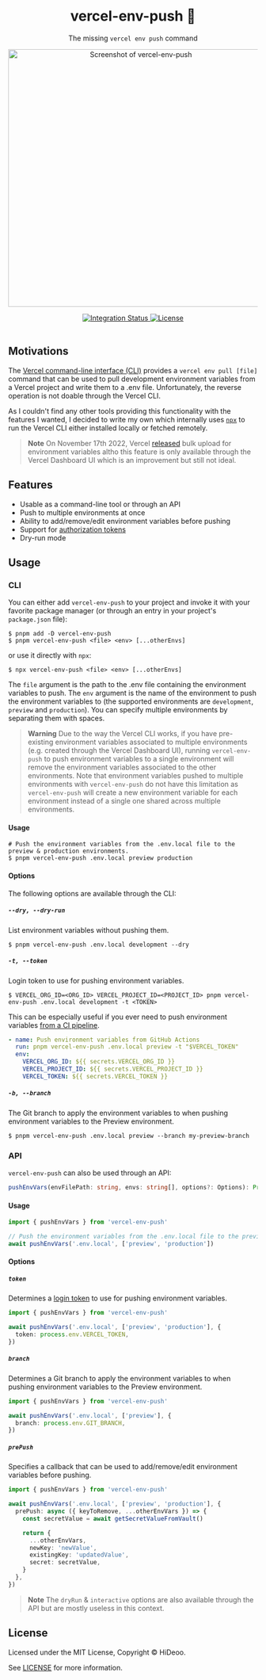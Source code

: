 <div align="center">
  <h1>vercel-env-push 🔏</h1>
  <p>The missing <code>vercel env push</code> command</p>
  <p>
    <a href="https://user-images.githubusercontent.com/494699/178267610-2843f230-f048-43d4-88b5-baba6ee00e4d.png" title="Screenshot of vercel-env-push">
      <img alt="Screenshot of vercel-env-push" src="https://user-images.githubusercontent.com/494699/178267610-2843f230-f048-43d4-88b5-baba6ee00e4d.png" width="520" />
    </a>
  </p>
</div>

<div align="center">
  <a href="https://github.com/HiDeoo/vercel-env-push/actions/workflows/integration.yml">
    <img alt="Integration Status" src="https://github.com/HiDeoo/vercel-env-push/actions/workflows/integration.yml/badge.svg" />
  </a>
  <a href="https://github.com/HiDeoo/vercel-env-push/blob/main/LICENSE">
    <img alt="License" src="https://badgen.net/github/license/hideoo/vercel-env-push" />
  </a>
  <br /><br />
</div>

## Motivations

The [Vercel command-line interface (CLI)](https://vercel.com/docs/cli) provides a `vercel env pull [file]` command that can be used to pull development environment variables from a Vercel project and write them to a .env file. Unfortunately, the reverse operation is not doable through the Vercel CLI.

As I couldn't find any other tools providing this functionality with the features I wanted, I decided to write my own which internally uses [`npx`](https://docs.npmjs.com/cli/v8/commands/npx) to run the Vercel CLI either installed locally or fetched remotely.

> **Note**
> On November 17th 2022, Vercel [released](https://vercel.com/changelog/bulk-upload-now-available-for-environment-variables) bulk upload for environment variables altho this feature is only available through the Vercel Dashboard UI which is an improvement but still not ideal.

## Features

- Usable as a command-line tool or through an API
- Push to multiple environments at once
- Ability to add/remove/edit environment variables before pushing
- Support for [authorization tokens](https://vercel.com/docs/cli#introduction/global-options/token)
- Dry-run mode

## Usage

### CLI

You can either add `vercel-env-push` to your project and invoke it with your favorite package manager (or through an entry in your project's `package.json` file):

```shell
$ pnpm add -D vercel-env-push
$ pnpm vercel-env-push <file> <env> [...otherEnvs]
```

or use it directly with `npx`:

```shell
$ npx vercel-env-push <file> <env> [...otherEnvs]
```

The `file` argument is the path to the .env file containing the environment variables to push. The `env` argument is the name of the environment to push the environment variables to (the supported environments are `development`, `preview` and `production`). You can specify multiple environments by separating them with spaces.

> **Warning**
> Due to the way the Vercel CLI works, if you have pre-existing environment variables associated to multiple environments (e.g. created through the Vercel Dashboard UI), running `vercel-env-push` to push environment variables to a single environment will remove the environment variables associated to the other environments. Note that environment variables pushed to multiple environments with `vercel-env-push` do not have this limitation as `vercel-env-push` will create a new environment variable for each environment instead of a single one shared across multiple environments.

#### Usage

```shell
# Push the environment variables from the .env.local file to the preview & production environments.
$ pnpm vercel-env-push .env.local preview production
```

#### Options

The following options are available through the CLI:

##### `--dry, --dry-run`

List environment variables without pushing them.

```shell
$ pnpm vercel-env-push .env.local development --dry
```

##### `-t, --token`

Login token to use for pushing environment variables.

```shell
$ VERCEL_ORG_ID=<ORG_ID> VERCEL_PROJECT_ID=<PROJECT_ID> pnpm vercel-env-push .env.local development -t <TOKEN>
```

This can be especially useful if you ever need to push environment variables [from a CI pipeline](https://vercel.com/support/articles/using-vercel-cli-for-custom-workflows).

```yaml
- name: Push environment variables from GitHub Actions
  run: pnpm vercel-env-push .env.local preview -t "$VERCEL_TOKEN"
  env:
    VERCEL_ORG_ID: ${{ secrets.VERCEL_ORG_ID }}
    VERCEL_PROJECT_ID: ${{ secrets.VERCEL_PROJECT_ID }}
    VERCEL_TOKEN: ${{ secrets.VERCEL_TOKEN }}
```

##### `-b, --branch`

The Git branch to apply the environment variables to when pushing environment variables to the Preview environment.

```shell
$ pnpm vercel-env-push .env.local preview --branch my-preview-branch
```

### API

`vercel-env-push` can also be used through an API:

```ts
pushEnvVars(envFilePath: string, envs: string[], options?: Options): Promise<void>
```

#### Usage

```ts
import { pushEnvVars } from 'vercel-env-push'

// Push the environment variables from the .env.local file to the preview & production environments.
await pushEnvVars('.env.local', ['preview', 'production'])
```

#### Options

##### `token`

Determines a [login token](https://vercel.com/docs/cli#introduction/global-options/token) to use for pushing environment variables.

```ts
import { pushEnvVars } from 'vercel-env-push'

await pushEnvVars('.env.local', ['preview', 'production'], {
  token: process.env.VERCEL_TOKEN,
})
```

##### `branch`

Determines a Git branch to apply the environment variables to when pushing environment variables to the Preview environment.

```ts
import { pushEnvVars } from 'vercel-env-push'

await pushEnvVars('.env.local', ['preview'], {
  branch: process.env.GIT_BRANCH,
})
```

##### `prePush`

Specifies a callback that can be used to add/remove/edit environment variables before pushing.

```ts
import { pushEnvVars } from 'vercel-env-push'

await pushEnvVars('.env.local', ['preview', 'production'], {
  prePush: async ({ keyToRemove, ...otherEnvVars }) => {
    const secretValue = await getSecretValueFromVault()

    return {
      ...otherEnvVars,
      newKey: 'newValue',
      existingKey: 'updatedValue',
      secret: secretValue,
    }
  },
})
```

> **Note**
> The `dryRun` & `interactive` options are also available through the API but are mostly useless in this context.

## License

Licensed under the MIT License, Copyright © HiDeoo.

See [LICENSE](https://github.com/HiDeoo/vercel-env-push/blob/main/LICENSE) for more information.
